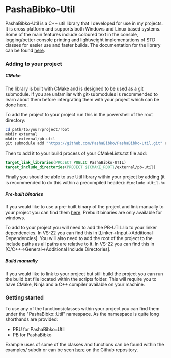 # PashaBibko-Util

PashaBibko-Util is a C++ util library that I developed for use in my projects.
It is cross platform and supports both Windows and Linux based systems.
Some of the main features include coloured text in the console, logging/better console printing
and lightweight implementations of STD classes for easier use and faster builds. The documentation
for the library can be found [here](https://pashabibko.github.io/PashaBibko-Util/index.html).

### Adding to your project

##### CMake

The library is built with CMake and is designed to be used as a git submodule.
If you are unfamilar with git-submodules is recommended to learn about them
before intergrating them with your project which can be done [here](https://github.blog/open-source/git/working-with-submodules/). 

To add the project to your project run this in the powershell of the root directory:
```powershell
cd path/to/your/project/root
mkdir external
mkdir external/pb-util
git submodule add "https://github.com/PashaBibko/PashaBibko-Util.git" external/pb-util
```

Then to add it to your build process of your CMakeLists.txt file add:
```CMake
target_link_libraries(PROJECT PUBLIC PashaBibko-UTIL)
target_include_directories(PROJECT ${CMAKE_ROOT}/external/pb-util)
```

Finally you should be able to use Util library within your project by adding
(it is recommended to do this within a precompiled header): `#include <Util.h>`

##### Pre-built binaries

If you would like to use a pre-built binary of the project and link manually
to your project you can find them [here](https://github.com/PashaBibko/PashaBibko-Util/releases).
Prebuilt binaries are only available for windows.

To add to your project you will need to add the PB-UTIL.lib to your linker
dependencies. In VS-22 you can find this in [Linker->Input->Additional Dependencies].
You will also need to add the root of the project to the include paths as
all paths are relative to it. In VS-22 you can find this in
[C/C++->General->Additional Include Directories].

##### Build manually

If you would like to link to your project but still build the project you can
run the build.bat file located within the scripts folder. This will require you
to have CMake, Ninja and a C++ compiler available on your machine.

### Getting started

To use any of the functions/classes within your project you can find them under the
"PashaBibko::Util" namespace. As the namespace is quite long shorthands are provided:
- PBU for PashaBibko::Util
- PB for PashaBibko

Example uses of some of the classes and functions can be found within the examples/ subdir
or can be seen [here](https://github.com/PashaBibko/PashaBibko-Util/blob/main/example/ExampleUse.cpp)
on the Github repository.
